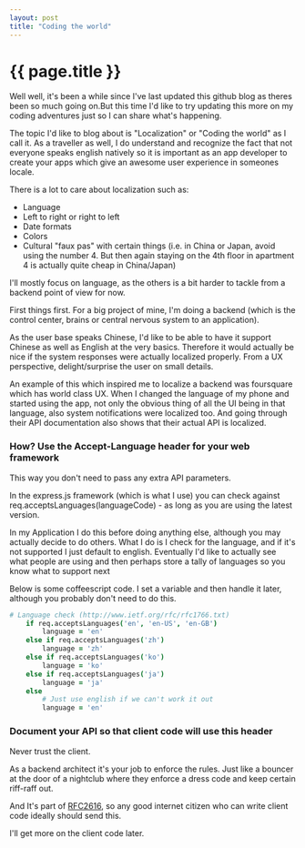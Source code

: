 ```yaml
---
layout: post
title: "Coding the world"
---
```


<h1>{{ page.title }}</h1>
Well well, it's been a while since I've last updated this github blog as theres been so much going on.But this time I'd like to try updating this more on my coding adventures just so I can share what's happening.

The topic I'd like to blog about is "Localization" or "Coding the world" as I call it. As a traveller as well, I do understand and recognize the fact that not everyone speaks english natively so it is important as an app developer to create your apps which give an awesome user experience in someones locale.

There is a lot to care about localization such as:

* Language
* Left to right or right to left
* Date formats
* Colors
* Cultural "faux pas" with certain things (i.e. in China or Japan, avoid using the number 4. But then again staying on the 4th floor in apartment 4 is actually quite cheap in China/Japan)

I'll mostly focus on language, as the others is a bit harder to tackle from a backend point of view for now.

First things first. For a big project of mine, I'm doing a backend (which is the control center, brains or central nervous system to an application).

As the user base speaks Chinese, I'd like to be able to have it support Chinese as well as English at the very basics. Therefore it would actually be nice if the system responses were actually localized properly. From a UX perspective, delight/surprise the user on small details.

An example of this which inspired me to localize a backend was foursquare which has world class UX. When I changed the language of my phone and started using the app, not only the obvious thing of all the UI being in that language, also system notifications were localized too. And going through their API documentation also shows that their actual API is localized.

### How? Use the Accept-Language header for your web framework

This way you don't need to pass any extra API parameters. 

In the express.js framework (which is what I use) you can check against req.acceptsLanguages(languageCode) - as long as you are using the latest version.

In my Application I do this before doing anything else, although you may actually decide to do others. What I do is I check for the language, and if it's not supported I just default to english. Eventually I'd like to actually see what people are using and then perhaps store a tally of languages so you know what to support next

Below is some coffeescript code. I set a variable and then handle it later, although you probably don't need to do this.

~~~coffeescript
# Language check (http://www.ietf.org/rfc/rfc1766.txt)
	if req.acceptsLanguages('en', 'en-US', 'en-GB')
		language = 'en'
	else if req.acceptsLanguages('zh')
		language = 'zh'
	else if req.acceptsLanguages('ko')
		language = 'ko'
	else if req.acceptsLanguages('ja')
		language = 'ja'
	else
		# Just use english if we can't work it out
		language = 'en'
~~~

### Document your API so that client code will use this header
Never trust the client. 

As a backend architect it's your job to enforce the rules. Just like a bouncer at the door of a nightclub where they enforce a dress code and keep certain riff-raff out.

And It's part of <a href="http://www.ietf.org/rfc/rfc2616.txt">RFC2616</a>, so any good internet citizen who can write client code ideally should send this.

I'll get more on the client code later.


